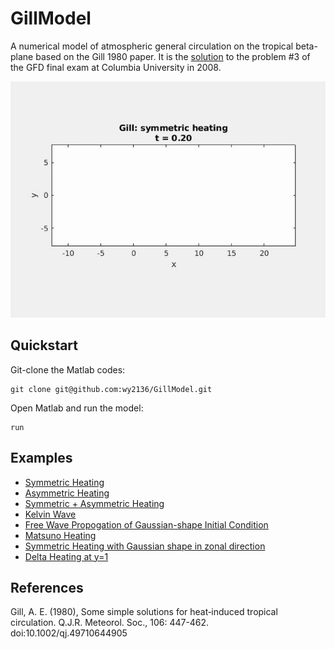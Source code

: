 # GillModel
A numerical model of atmospheric general circulation on the tropical beta-plane based on the Gill 1980 paper. It is the [solution](doc/gfd_final_2008_solution.pdf) to the problem #3 of the GFD final exam at Columbia University in 2008.

![Gill_sym.gif](figs/Gill_sym.gif)

## Quickstart

Git-clone the Matlab codes:

    git clone git@github.com:wy2136/GillModel.git
  
Open Matlab and run the model:

    run

## Examples

* [Symmetric Heating](figs/Gill_sym.gif)
* [Asymmetric Heating](figs/Gill_asym.gif)
* [Symmetric + Asymmetric Heating](figs/Gill_sym_asym.gif)
* [Kelvin Wave](figs/KelvinWave.gif)
* [Free Wave Propogation of Gaussian-shape Initial Condition](figs/GaussPert.gif)
* [Matsuno Heating](figs/MatsunoHeating.gif)
* [Symmetric Heating with Gaussian shape in zonal direction](figs/Gill_sym_2.gif)
* [Delta Heating at y=1](figs/Gill_sym_delta.gif)

## References

Gill, A. E. (1980), Some simple solutions for heat‐induced tropical circulation. Q.J.R. Meteorol. Soc., 106: 447-462. doi:10.1002/qj.49710644905
